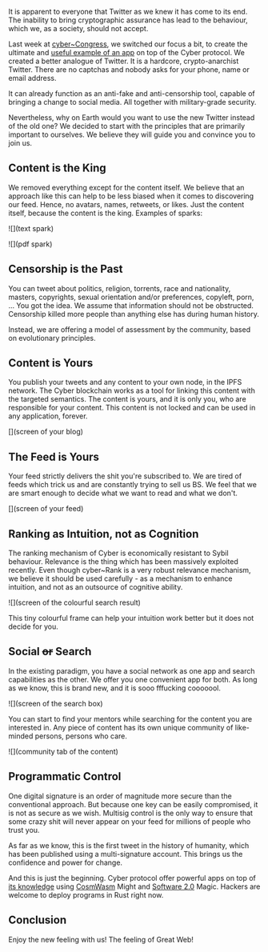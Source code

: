 It is apparent to everyone that Twitter as we knew it has come to its end. The inability to bring cryptographic assurance has lead to the behaviour, which we, as a society, should not accept.

Last week at [cyber\~Congress](https://mainnet.aragon.org/#/cybercongress), we switched our focus a bit, to create the ultimate and [useful example of an app]() on top of the Cyber protocol. We created a better analogue of Twitter. It is a hardcore, crypto-anarchist Twitter. There are no captchas and nobody asks for your phone, name or email address. 

It can already function as an anti-fake and anti-censorship tool, capable of bringing a change to social media. All together with military-grade security.

Nevertheless, why on Earth would you want to use the new Twitter instead of the old one? We decided to start with the principles that are primarily important to ourselves. We believe they will guide you and convince you to join us.

## Content is the King

We removed everything except for the content itself. We believe that an approach like this can help to be less biased when it comes to discovering our feed. Hence, no avatars, names, retweets, or likes. Just the content itself, because the content is the king. Examples of sparks:

![](text spark)

![](pdf spark)

## Censorship is the Past

You can tweet about politics, religion, torrents, race and nationality, masters, copyrights, sexual orientation and/or preferences, copyleft, porn, ... You got the idea. We assume that information should not be obstructed. Censorship killed more people than anything else has during human history.

Instead, we are offering a model of assessment by the community, based on evolutionary principles.

## Content is Yours

You publish your tweets and any content to your own node, in the IPFS network. The Cyber blockchain works as a tool for linking this content with the targeted semantics. The content is yours, and it is only you, who are responsible for your content. This content is not locked and can be used in any application, forever.

[](screen of your blog)

## The Feed is Yours

Your feed strictly delivers the shit you're subscribed to. We are tired of feeds which trick us and are constantly trying to sell us BS. We feel that we are smart enough to decide what we want to read and what we don't.

[](screen of your feed)

## Ranking as Intuition, not as Cognition

The ranking mechanism of Cyber is economically resistant to Sybil behaviour. Relevance is the thing which has been massively exploited recently. Even though cyber\~Rank is a very robust relevance mechanism, we believe it should be used carefully - as a mechanism to enhance intuition, and not as an outsource of cognitive ability.

![](screen of the colourful search result)

This tiny colourful frame can help your intuition work better but it does not decide for you.

## Social ~~or~~ Search

In the existing paradigm, you have a social network as one app and search capabilities as the other. We offer you one convenient app for both. As long as we know, this is brand new, and it is sooo fffucking cooooool.

![](screen of the search box)

You can start to find your mentors while searching for the content you are interested in. Any piece of content has its own unique community of like-minded persons, persons who care.

![](community tab of the content)


## Programmatic Control

One digital signature is an order of magnitude more secure than the conventional approach. But because one key can be easily compromised, it is not as secure as we wish. Multisig control is the only way to ensure that some crazy shit will never appear on your feed for millions of people who trust you.

As far as we know, this is the first tweet in the history of humanity, which has been published using a multi-signature account. This brings us the confidence and power for change.


And this is just the beginning. Cyber protocol offer powerful apps on top of [its knowledge](https://cyber.page/brain/knowledge) using [CosmWasm](https://www.cosmwasm.com/) Might and [Software 2.0](https://medium.com/@karpathy/software-2-0-a64152b37c35) Magic. Hackers are welcome to deploy programs in Rust right now.

## Conclusion

Enjoy the new feeling with us! The feeling of Great Web!

